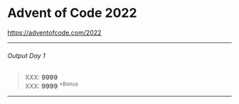 # Advent of Code 2022
<https://adventofcode.com/2022>
***
###### Output Day 1
>XXX: **9999**<br>
>XXX: **9999** <sup>*Bonus</sup>
***

